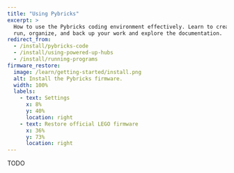 ```yaml
---
title: "Using Pybricks"
excerpt: >
  How to use the Pybricks coding environment effectively. Learn to create,
  run, organize, and back up your work and explore the documentation.
redirect_from:
  - /install/pybricks-code
  - /install/using-powered-up-hubs
  - /install/running-programs
firmware_restore:
  image: /learn/getting-started/install.png
  alt: Install the Pybricks firmware.
  width: 100%
  labels:
    - text: Settings
      x: 8%
      y: 40%
      location: right
    - text: Restore official LEGO firmware
      x: 36%
      y: 73%
      location: right
---
```


TODO

